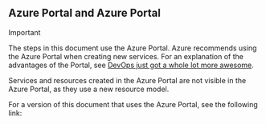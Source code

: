## Azure Portal and Azure Portal
> [!IMPORTANT]
> The steps in this document use the Azure Portal. Azure recommends using the Azure Portal when creating new services. For an explanation of the advantages of the Portal, see [DevOps just got a whole lot more awesome](https://azure.microsoft.comhttp://portal.azure.cn). 
> 
> Services and resources created in the Azure Portal are not visible in the Azure Portal, as they use a new resource model.
> 
> 

For a version of this document that uses the Azure Portal, see the following link: